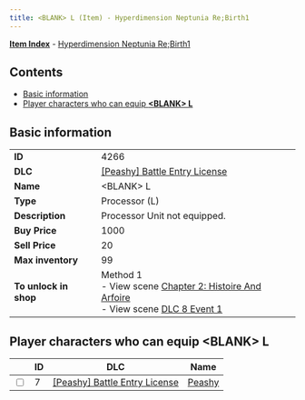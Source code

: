 ```yaml
---
title: <BLANK> L (Item) - Hyperdimension Neptunia Re;Birth1
---
```


[**Item Index**](/neptunia/rb1/item/index.html) - [Hyperdimension Neptunia Re;Birth1](/neptunia/rb1)

## Contents

- [Basic information](#basic-information)
- [Player characters who can equip **&lt;BLANK&gt; L**](#player-characters-who-can-equip-blank-l)
## Basic information

|   |   |
| -- | -- |
| **ID** | 4266 |
| **DLC** | [[Peashy] Battle Entry License](/neptunia/rb1/dlc/8-peashy.html) |
| **Name** | &lt;BLANK&gt; L |
| **Type** | Processor (L) |
| **Description** | Processor Unit not equipped. |
| **Buy Price** | 1000 |
| **Sell Price** | 20 |
| **Max inventory** | 99 |
| **To unlock in shop** | Method 1<br />- View scene [Chapter 2: Histoire And Arfoire](/neptunia/rb1/scene/1-201-chapter-2-histoire-and-arfoire.html)<br />- View scene [DLC 8 Event 1](/neptunia/rb1/scene/8-5020-dlc-8-event-1.html) |


## Player characters who can equip **&lt;BLANK&gt; L**

|    | ID | DLC | Name |
| -- | -- | --- | ---- |
| <input type="checkbox" id="rb1-player-8-7" class="trackbox" /> | 7 | [[Peashy] Battle Entry License](/neptunia/rb1/dlc/8-peashy.html) | [Peashy](/neptunia/rb1/player/8-7-peashy.html) |
